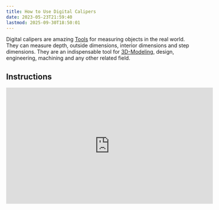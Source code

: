 ```yaml
---
title: How to Use Digital Calipers
date: 2023-05-23T21:59:40
lastmod: 2025-09-30T18:50:01
---
```


Digital calipers are amazing [Tools](../making/tools.md) for measuring objects in the real world. They can measure depth, outside dimensions, interior dimensions and step dimensions. They are an indispensable tool for [3D-Modeling](../3d-modeling/3d-modeling.md), design, engineering, machining and any other related field.

## Instructions

<div class="iframe-16-9-container">
<iframe class="youTubeIframe"  width="560" height="315" src="https://www.youtube.com/embed/oOZjbbe6YZk?rel=0" title="YouTube video player" frameborder="0" allow="accelerometer; autoplay; clipboard-write; encrypted-media; gyroscope; picture-in-picture; web-share" referrerpolicy="strict-origin-when-cross-origin" allowfullscreen></iframe>
</div>

